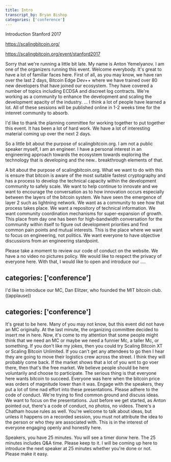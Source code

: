 ```yaml
---
title: Intro
transcript_by: Bryan Bishop
categories: ['conference']
---
```


Introduction Stanford 2017

<https://scalingbitcoin.org/>

<https://scalingbitcoin.org/event/stanford2017>

Sorry that we're running a little bit late. My name is Anton Yemelyanov. I am one of the organizers running this event. Welcome everybody. It's great to have a lot of familiar faces here. First of all, as you may know, we have ran over the last 2 days, Bitcoin Edge Dev++ where we have trained over 80 new developers that have joined our ecosystem. They have covered a number of topics including ECDSA and discreet log contracts. We're working as a community to enhance the development and scaling the development apacity of the industry. ... I think a lot of people have learned a lot. All of these sessions will be published online in 1-2 weeks time for the intenret community to absorb.

I'd like to thank the planning committee for working together to put together this event. It has been a lot of hard work. We have a lot of interesting material coming up over the next 2 days.

So a little bit about the purpose of scalingbitcoin.org. I am not a public speaker myself, I am an engineer. I have a personal interest in an engineering approach towards the ecosystem towards exploring the technology that is developing and the new.. breakthrough elements of that.

A bit about the purpose of scalingbitcoin.org. What we want to do with this is ensure that bitcoin is aware of the most suitable fastest cryptography and has a process to develop the technical capacity within the development community to safely scale. We want to help continue to innovate and we want to encourage the conversation as to how innovation occurs especially between the layers of the bitcoin system. We have seen the emergence of layer 2 such as lightning network. We want as a community to see how that process takes place. We want a repository of technical information. We want community coordination mechanisms for super-expansion of growth. This place from day one has been for high-bandwidth conversation for the community within itself to figure out development priorities and find common pain points and mutual interests. This is the place where we want to focus on engineering, not politics. We want everyone to have objective discussions from an engineering standpoint.

Please take a moment to review our code of conduct on the website. We have a no video no pictures policy. We would like to respect the privacy of everyone here. With that, I would like to open and introduce our ....

categories: ['conference']
---

I'd like to introduce our MC, Dan Elitzer, who founded the MIT bitcoin club. ((applause))

categories: ['conference']
---

It's great to be here. Many of you may not know, but this event did not have an MC originally. At the last minute, the organizing committee decided to insert me in here. Now, it's come to my attention that some people might think that we need an MC or maybe we need a funnier Mc, a taller Mc, or something. If you don't like my jokes, then you could try Scaling Bitcoin XT or Scaling Bitcoin Unlimited. If you can't get any attendees to go then I hear they are going to move their logistics crew across the street. I think they will probably come back. If the market shows that a lot of you wnt to go voer there, then that's the free market. We believe people should be here voluntarily and choose to participate. The serious thing is that everyone here wants bitcoin to succeed. Everyone was here when the bitcoin price was orders of magnitude lower than it was. Engage with the speakers, they put a lot of time nad effort into these presentations. Please adhere to the code of conduct. We're trying to find common ground and discuss ideas. We want to focus on the presentations. Just before we get started, as Anton pointed out, there's a code of conduct, no photos, no videos. There's a Chatham house rules as well. You're welcome to talk about ideas, but unless it happens on a recorded session, you must not attribute the idea to the person or who they are associated with. This is in the interest of everyone engaging openly and honestly here.

Speakers, you have 25 minutes. You will see a timer donw here. The 25 minutes includes Q&A time. Please keep to it. I will be coming up here to introduce the next speaker at 25 minutes whether you're done or not. Please make it easy.


